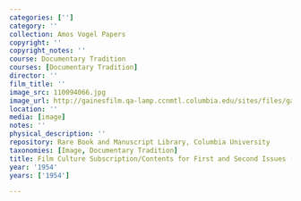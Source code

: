 ```yaml
---
categories: ['']
category: ''
collection: Amos Vogel Papers
copyright: ''
copyright_notes: ''
course: Documentary Tradition
courses: [Documentary Tradition]
director: ''
film_title: ''
image_src: 110094066.jpg
image_url: http://gainesfilm.qa-lamp.ccnmtl.columbia.edu/sites/files/gainesfilm/images/110094066.jpg
location: ''
media: [image]
notes: ''
physical_description: ''
repository: Rare Book and Manuscript Library, Columbia University
taxonomies: [Image, Documentary Tradition]
title: Film Culture Subscription/Contents for First and Second Issues (December 1954)
year: '1954'
years: ['1954']

---
```

